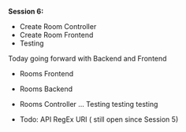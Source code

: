 **Session 6:**
* Create Room Controller
* Create Room Frontend
* Testing

Today going forward with Backend and Frontend
 - Rooms Frontend
 - Rooms Backend
 - Rooms Controller
  ... Testing testing testing

- Todo: API RegEx URI ( still open since Session 5)